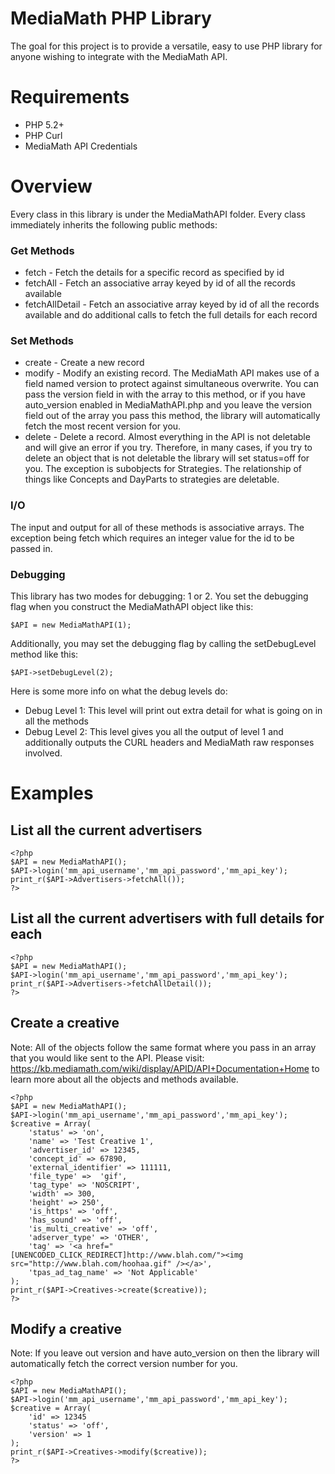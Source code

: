 # MediaMath PHP Library

The goal for this project is to provide a versatile, easy to use PHP library for
anyone wishing to integrate with the MediaMath API.

# Requirements

* PHP 5.2+
* PHP Curl
* MediaMath API Credentials

# Overview

Every class in this library is under the MediaMathAPI folder. Every class immediately inherits the following public methods:

### Get Methods

* fetch - Fetch the details for a specific record as specified by id
* fetchAll - Fetch an associative array keyed by id of all the records available
* fetchAllDetail - Fetch an associative array keyed by id of all the records available and do additional calls to fetch the full details for each record

### Set Methods

* create - Create a new record
* modify - Modify an existing record. The MediaMath API makes use of a field named version to protect against simultaneous overwrite. You can pass the version field in with the array to this method, or if you have auto_version enabled in MediaMathAPI.php and you leave the version field out of the array you pass this method, the library will automatically fetch the most recent version for you.
* delete - Delete a record. Almost everything in the API is not deletable and will give an error if you try. Therefore, in many cases, if you try to delete an object that is not deletable the library will set status=off for you. The exception is subobjects for Strategies. The relationship of things like Concepts and DayParts to strategies are deletable.

### I/O

The input and output for all of these methods is associative arrays. The exception being fetch which requires an integer value for the id to be passed in.

### Debugging

This library has two modes for debugging: 1 or 2. You set the debugging flag when you construct the MediaMathAPI object like this:

    $API = new MediaMathAPI(1);

Additionally, you may set the debugging flag by calling the setDebugLevel method like this:

    $API->setDebugLevel(2);

Here is some more info on what the debug levels do:

* Debug Level 1: This level will print out extra detail for what is going on in all the methods
* Debug Level 2: This level gives you all the output of level 1 and additionally outputs the CURL headers and MediaMath raw responses involved.

# Examples

List all the current advertisers
--------------------------------

    <?php
    $API = new MediaMathAPI();
    $API->login('mm_api_username','mm_api_password','mm_api_key');
    print_r($API->Advertisers->fetchAll());
    ?>

List all the current advertisers with full details for each
-----------------------------------------------------------

    <?php
    $API = new MediaMathAPI();
    $API->login('mm_api_username','mm_api_password','mm_api_key');
    print_r($API->Advertisers->fetchAllDetail());
    ?>

Create a creative
-----------------

Note: All of the objects follow the same format where you pass in an array that you
would like sent to the API. Please visit: https://kb.mediamath.com/wiki/display/APID/API+Documentation+Home
to learn more about all the objects and methods available.

    <?php
    $API = new MediaMathAPI();
    $API->login('mm_api_username','mm_api_password','mm_api_key');
    $creative = Array(
        'status' => 'on',
        'name' => 'Test Creative 1',
        'advertiser_id' => 12345,
        'concept_id' => 67890,
        'external_identifier' => 111111,
        'file_type' =>  'gif',
        'tag_type' => 'NOSCRIPT',
        'width' => 300,
        'height' => 250',
        'is_https' => 'off',
        'has_sound' => 'off',
        'is_multi_creative' => 'off',
        'adserver_type' => 'OTHER',
        'tag' => '<a href="[UNENCODED_CLICK_REDIRECT]http://www.blah.com/"><img src="http://www.blah.com/hoohaa.gif" /></a>',
        'tpas_ad_tag_name' => 'Not Applicable'
    );
    print_r($API->Creatives->create($creative));
    ?>

Modify a creative
-----------------

Note: If you leave out version and have auto_version on then the library will automatically fetch
the correct version number for you.

    <?php
    $API = new MediaMathAPI();
    $API->login('mm_api_username','mm_api_password','mm_api_key');
    $creative = Array(
        'id' => 12345
        'status' => 'off',
        'version' => 1
    );
    print_r($API->Creatives->modify($creative));
    ?>

